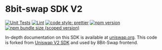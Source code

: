 # 8bit-swap SDK V2

[![Unit Tests](https://github.com/8bit-swap/sdk-v2/workflows/Unit%20Tests/badge.svg)](https://github.com/8bit-swap/sdk-v2/actions?query=workflow%3A%22Unit+Tests%22)
[![Lint](https://github.com/8bit-swap/sdk-v2/workflows/Lint/badge.svg)](https://github.com/8bit-swap/sdk-v2/actions?query=workflow%3ALint)
[![code style: prettier](https://img.shields.io/badge/code_style-prettier-ff69b4.svg?style=flat-square)](https://github.com/prettier/prettier)
[![npm version](https://img.shields.io/npm/v/@8bit-swap/v2-sdk/latest.svg)](https://www.npmjs.com/package/@8bit-swap/v2-sdk/v/latest)
[![npm bundle size (scoped version)](https://img.shields.io/bundlephobia/minzip/@8bit-swap/v2-sdk/latest.svg)](https://bundlephobia.com/result?p=@8bit-swap/v2-sdk@latest)

In-depth documentation on this SDK is available at [uniswap.org](https://uniswap.org/docs/v2/SDK/getting-started/).
This code is forked from [Uniswap V2 SDK](https://github.com/Uniswap/v2-sdk) and used by 8Bit-Swap frontend.